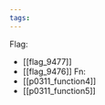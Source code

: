 ```yaml
---
tags:
---
```

Flag:
- [[flag_9477]]
- [[flag_9476]]
Fn:
- [[p0311_function4]]
- [[p0311_function5]]
